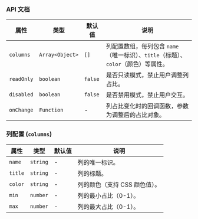 ### API 文档

| 属性 | 类型 | 默认值 | 说明 |
|------|------|--------|------|
| `columns` | `Array<Object>` | `[]` | 列配置数组，每列包含 `name`（唯一标识）、`title`（标题）、`color`（颜色）等属性。 |
| `readOnly` | `boolean` | `false` | 是否只读模式，禁止用户调整列占比。 |
| `disabled` | `boolean` | `false` | 是否禁用模式，禁止用户交互。 |
| `onChange` | `Function` | - | 列占比变化时的回调函数，参数为调整后的占比对象。 |

### 列配置 (`columns`)

| 属性 | 类型 | 默认值 | 说明 |
|------|------|--------|------|
| `name` | `string` | - | 列的唯一标识。 |
| `title` | `string` | - | 列的标题。 |
| `color` | `string` | - | 列的颜色（支持 CSS 颜色值）。 |
| `min` | `number` | - | 列的最小占比（0-1）。 |
| `max` | `number` | - | 列的最大占比（0-1）。 |